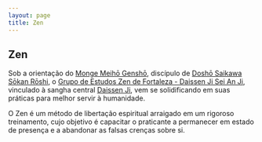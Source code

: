 ```yaml
---
layout: page
title: Zen
---
```

## Zen
Sob a orientação do [Monge Meihō Genshō](http://www.daissen.org.br/bio/gensho.php), discípulo de [Doshō Saikawa Sōkan Rōshi](http://www.daissen.org.br/bio/saikawa.php), o [Grupo de Estudos Zen de Fortaleza - Daissen Ji Sei An Ji](https://www.facebook.com/daissenjifortaleza), vinculado à sangha central [Daissen Ji](http://www.daissen.org.br/), vem se solidificando em suas práticas para melhor servir à humanidade.

O Zen é um método de libertação espiritual arraigado em um rigoroso treinamento, cujo objetivo é capacitar o praticante a permanecer em estado de presença e a abandonar as falsas crenças sobre si.
